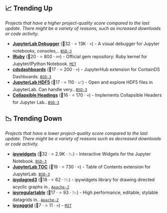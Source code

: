 ## 📈 Trending Up

_Projects that have a higher project-quality score compared to the last update. There might be a variety of reasons, such as increased downloads or code activity._

- <b><a href="https://github.com/jupyterlab/debugger">JupyterLab Debugger</a></b> (🥇32 ·  ⭐ 13K · 💀) - A visual debugger for Jupyter notebooks, consoles,.. <code><a href="http://bit.ly/3aKzpTv">BSD-3</a></code>
- <b><a href="https://github.com/SciRuby/iruby">IRuby</a></b> (🥈20 ·  ⭐ 800 · 💤) - Official gem repository: Ruby kernel for Jupyter/IPython Notebook. <code><a href="http://bit.ly/34MBwT8">MIT</a></code>
- <b><a href="https://github.com/ideonate/cdsdashboards">cdsdashboards</a></b> (🥉17 ·  ⭐ 200 · 💀) - JupyterHub extension for ContainDS Dashboards. <code><a href="http://bit.ly/3aKzpTv">BSD-3</a></code>
- <b><a href="https://github.com/jupyterlab/jupyterlab-hdf5">JupyterLab HDF5</a></b> (🥉17 ·  ⭐ 110 · 📈) - Open and explore HDF5 files in JupyterLab. Can handle very.. <code><a href="http://bit.ly/3aKzpTv">BSD-3</a></code>
- <b><a href="https://github.com/aquirdTurtle/Collapsible_Headings">Collapsible Headings</a></b> (🥉16 ·  ⭐ 170 · 💀) - Implements Collapsible Headers for Jupyter Lab.. <code><a href="http://bit.ly/3aKzpTv">BSD-3</a></code>

## 📉 Trending Down

_Projects that have a lower project-quality score compared to the last update. There might be a variety of reasons such as decreased downloads or code activity._

- <b><a href="https://github.com/jupyter-widgets/ipywidgets">ipywidgets</a></b> (🥇32 ·  ⭐ 2.9K · 📉) - Interactive Widgets for the Jupyter Notebook. <code><a href="http://bit.ly/3aKzpTv">BSD-3</a></code>
- <b><a href="https://github.com/jupyterlab/jupyterlab-toc">JupyterLab TOC</a></b> (🥈19 ·  ⭐ 730 · 💀) - Table of Contents extension for JupyterLab. <code><a href="http://bit.ly/3aKzpTv">BSD-3</a></code>
- <b><a href="https://github.com/timkpaine/ipydagred3">ipydagred3</a></b> (🥉18 ·  ⭐ 62 · 📉) - ipywidgets library for drawing directed acyclic graphs in.. <code><a href="http://bit.ly/3nYMfla">Apache-2</a></code>
- <b><a href="https://github.com/finos/ipyregulartable">ipyregulartable</a></b> (🥉17 ·  ⭐ 93 · 📉) - High performance, editable, stylable datagrids in.. <code><a href="http://bit.ly/3nYMfla">Apache-2</a></code>
- <b><a href="https://github.com/DGothrek/ipyaggrid">ipyaggrid</a></b> (🥉7 ·  ⭐ 11 · 💀) -  <code><a href="http://bit.ly/34MBwT8">MIT</a></code>

